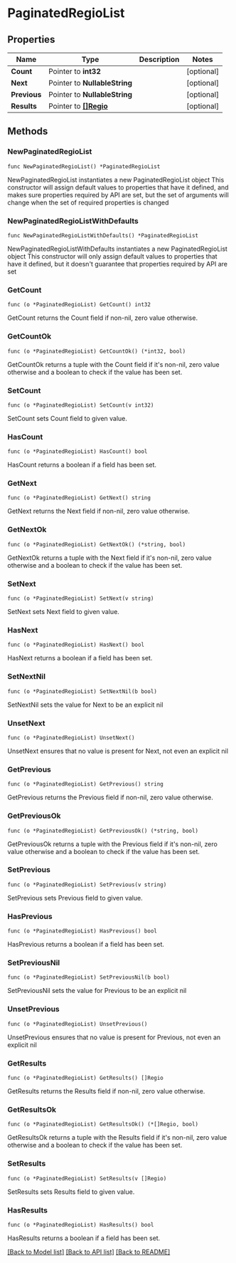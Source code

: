 # PaginatedRegioList

## Properties

Name | Type | Description | Notes
------------ | ------------- | ------------- | -------------
**Count** | Pointer to **int32** |  | [optional] 
**Next** | Pointer to **NullableString** |  | [optional] 
**Previous** | Pointer to **NullableString** |  | [optional] 
**Results** | Pointer to [**[]Regio**](Regio.md) |  | [optional] 

## Methods

### NewPaginatedRegioList

`func NewPaginatedRegioList() *PaginatedRegioList`

NewPaginatedRegioList instantiates a new PaginatedRegioList object
This constructor will assign default values to properties that have it defined,
and makes sure properties required by API are set, but the set of arguments
will change when the set of required properties is changed

### NewPaginatedRegioListWithDefaults

`func NewPaginatedRegioListWithDefaults() *PaginatedRegioList`

NewPaginatedRegioListWithDefaults instantiates a new PaginatedRegioList object
This constructor will only assign default values to properties that have it defined,
but it doesn't guarantee that properties required by API are set

### GetCount

`func (o *PaginatedRegioList) GetCount() int32`

GetCount returns the Count field if non-nil, zero value otherwise.

### GetCountOk

`func (o *PaginatedRegioList) GetCountOk() (*int32, bool)`

GetCountOk returns a tuple with the Count field if it's non-nil, zero value otherwise
and a boolean to check if the value has been set.

### SetCount

`func (o *PaginatedRegioList) SetCount(v int32)`

SetCount sets Count field to given value.

### HasCount

`func (o *PaginatedRegioList) HasCount() bool`

HasCount returns a boolean if a field has been set.

### GetNext

`func (o *PaginatedRegioList) GetNext() string`

GetNext returns the Next field if non-nil, zero value otherwise.

### GetNextOk

`func (o *PaginatedRegioList) GetNextOk() (*string, bool)`

GetNextOk returns a tuple with the Next field if it's non-nil, zero value otherwise
and a boolean to check if the value has been set.

### SetNext

`func (o *PaginatedRegioList) SetNext(v string)`

SetNext sets Next field to given value.

### HasNext

`func (o *PaginatedRegioList) HasNext() bool`

HasNext returns a boolean if a field has been set.

### SetNextNil

`func (o *PaginatedRegioList) SetNextNil(b bool)`

 SetNextNil sets the value for Next to be an explicit nil

### UnsetNext
`func (o *PaginatedRegioList) UnsetNext()`

UnsetNext ensures that no value is present for Next, not even an explicit nil
### GetPrevious

`func (o *PaginatedRegioList) GetPrevious() string`

GetPrevious returns the Previous field if non-nil, zero value otherwise.

### GetPreviousOk

`func (o *PaginatedRegioList) GetPreviousOk() (*string, bool)`

GetPreviousOk returns a tuple with the Previous field if it's non-nil, zero value otherwise
and a boolean to check if the value has been set.

### SetPrevious

`func (o *PaginatedRegioList) SetPrevious(v string)`

SetPrevious sets Previous field to given value.

### HasPrevious

`func (o *PaginatedRegioList) HasPrevious() bool`

HasPrevious returns a boolean if a field has been set.

### SetPreviousNil

`func (o *PaginatedRegioList) SetPreviousNil(b bool)`

 SetPreviousNil sets the value for Previous to be an explicit nil

### UnsetPrevious
`func (o *PaginatedRegioList) UnsetPrevious()`

UnsetPrevious ensures that no value is present for Previous, not even an explicit nil
### GetResults

`func (o *PaginatedRegioList) GetResults() []Regio`

GetResults returns the Results field if non-nil, zero value otherwise.

### GetResultsOk

`func (o *PaginatedRegioList) GetResultsOk() (*[]Regio, bool)`

GetResultsOk returns a tuple with the Results field if it's non-nil, zero value otherwise
and a boolean to check if the value has been set.

### SetResults

`func (o *PaginatedRegioList) SetResults(v []Regio)`

SetResults sets Results field to given value.

### HasResults

`func (o *PaginatedRegioList) HasResults() bool`

HasResults returns a boolean if a field has been set.


[[Back to Model list]](../README.md#documentation-for-models) [[Back to API list]](../README.md#documentation-for-api-endpoints) [[Back to README]](../README.md)



